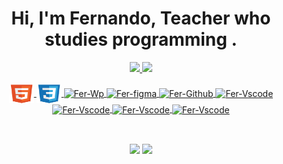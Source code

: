 
<h1 align="center">
Hi, I'm Fernando, Teacher who studies programming .
</h1>
<div align="center">
  <a href="https://github.com/proferssor1995">
  <img height="180em" src="https://github-readme-stats.vercel.app/api?username=proferssor1995&show_icons=true&theme=cobalt&include_all_commits=true&count_private=true"/>
  <img height="180em" src="https://github-readme-stats.vercel.app/api/top-langs/?username=proferssor1995&layout=compact&langs_count=7&theme=cobalt"/>
</div>



 <div align="center" valign="top"><br>
  <img align="center" alt="Fer-HTML" height="30" width="40" src="https://raw.githubusercontent.com/devicons/devicon/master/icons/html5/html5-original.svg">
  <img align="center" alt="Fer-CSS" height="30" width="40" src="https://raw.githubusercontent.com/devicons/devicon/master/icons/css3/css3-original.svg">
 <img align="center" alt="Fer-Wp" height="30" width="40" src="https://cdn.jsdelivr.net/gh/devicons/devicon/icons/javascript/javascript-original.svg" />
  <img align="center" alt="Fer-figma" height="30" width="40" src="https://cdn.jsdelivr.net/gh/devicons/devicon/icons/figma/figma-original.svg" />
  <img align="center" alt="Fer-Github" height="30" width="40" src="https://cdn.jsdelivr.net/gh/devicons/devicon/icons/github/github-original.svg" />
  <img align="center" alt="Fer-Vscode" height="30" width="40" src="https://cdn.jsdelivr.net/gh/devicons/devicon/icons/vscode/vscode-original.svg" />
  <img align="center" alt="Fer-Vscode" height="30" width="40" src="https://cdn.jsdelivr.net/gh/devicons/devicon@latest/icons/mysql/mysql-original-wordmark.svg" />
  <img align="center" alt="Fer-Vscode" height="30" width="40" src="https://cdn.jsdelivr.net/gh/devicons/devicon@latest/icons/postman/postman-original.svg" />
    <img align="center" alt="Fer-Vscode" height="30" width="40" src="https://cdn.jsdelivr.net/gh/devicons/devicon@latest/icons/python/python-original-wordmark.svg"/>
  
</div><br>


##
<div align="center">
  <a href="https://www.linkedin.com/in/fernando-massayuki-nakauti-39228919b/" target="_blank"><img src="https://img.shields.io/badge/-LinkedIn-%230077B5?style=for-the-badge&logo=linkedin&logoColor=white" target="_blank"></a> 
    <a href="mailto:proferssor.fernando21@gmail.com"><img src="https://img.shields.io/badge/-Gmail-%23333?style=for-the-badge&logo=gmail&logoColor=white" target="_blank"></a>
  </div>
